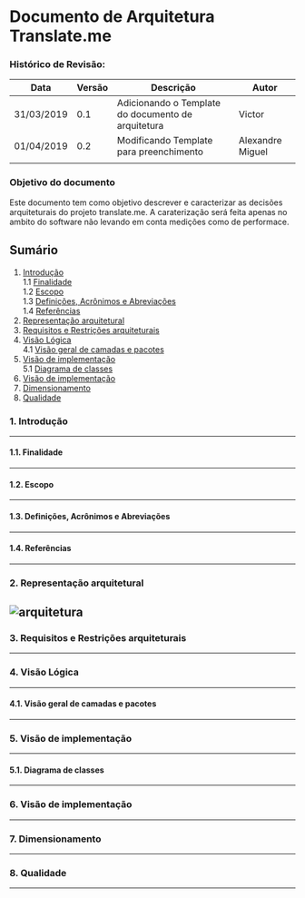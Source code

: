 # Documento de Arquitetura Translate.me

### Histórico de Revisão:
| Data | Versão | Descrição | Autor |
|---|---|---|---|
| 31/03/2019 | 0.1 | Adicionando o Template do documento de arquitetura | Victor |
| 01/04/2019 | 0.2 | Modificando Template para preenchimento | Alexandre Miguel|
|   |   |   |   |


### Objetivo do documento
Este documento tem como objetivo descrever e caracterizar as decisões arquiteturais do projeto
translate.me. A caraterização será feita apenas no ambito do software não levando em conta medições
como de performace.

## Sumário
1. [Introdução](#1)  
	1.1 [Finalidade](#1.1)  
	1.2 [Escopo](#1.2)  
	1.3 [Definições, Acrônimos e Abreviações](#1.3)  
	1.4 [Referências](#1.4)  
2. [Representação arquitetural](#2)
3. [Requisitos e Restrições arquiteturais](#3)
4. [Visão Lógica](#4.)  
	4.1 [Visão geral de camadas e pacotes ](#4.1)  
5. [Visão de implementação](#5)  
	5.1 [Diagrama de classes](#5.1)
6. [Visão de implementação](#6)
7. [Dimensionamento](#7)
8. [Qualidade](#8)


### 1. Introdução
---
#### 1.1. Finalidade
---
#### 1.2. Escopo
---
#### 1.3. Definições, Acrônimos e Abreviações
---
#### 1.4. Referências
---
### 2. Representação arquitetural
![arquitetura](https://i.ibb.co/zf99Pb7/architecture.png)
---
### 3. Requisitos e Restrições arquiteturais
---
### 4. Visão Lógica
---
#### 4.1. Visão geral de camadas e pacotes
---
### 5. Visão de implementação
---
#### 5.1. Diagrama de classes
---
### 6. Visão de implementação
---
### 7. Dimensionamento
---
### 8. Qualidade
---
